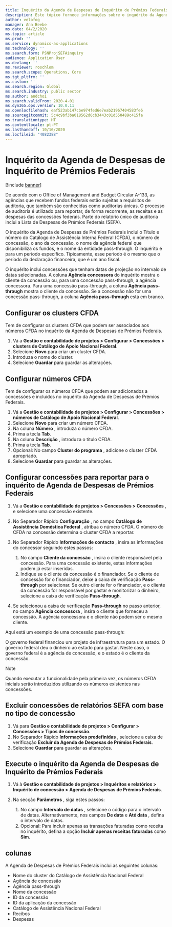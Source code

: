 ```yaml
---
title: Inquérito da Agenda de Despesas de Inquérito de Prémios Federais
description: Este tópico fornece informações sobre o inquérito da Agenda de Despesas de Prémios Federais.
author: velofog
manager: Ann Beebe
ms.date: 04/2/2020
ms.topic: article
ms.prod: ''
ms.service: dynamics-ax-applications
ms.technology: ''
ms.search.form: PSNProjSEFAinquiry
audience: Application User
ms.devlang: ''
ms.reviewer: roschlom
ms.search.scope: Operations, Core
ms.tgt_pltfrm: ''
ms.custom: ''
ms.search.region: Global
ms.search.industry: public sector
ms.author: andchoi
ms.search.validFrom: 2020-4-01
ms.dyn365.ops.version: 10.0.11
ms.openlocfilehash: eaf523ab147cbe974fed6e7eab21967404583fe6
ms.sourcegitcommit: 5c4c9bf3ba018562d6cb3443c01d550489c415fa
ms.translationtype: HT
ms.contentlocale: pt-PT
ms.lasthandoff: 10/16/2020
ms.locfileid: "4082388"
---
```

# <a name="schedule-of-expenditures-of-federal-awards-inquiry"></a>Inquérito da Agenda de Despesas de Inquérito de Prémios Federais

[!include [banner](../includes/banner.md)]

De acordo com o Office of Management and Budget Circular A-133, as agências que recebem fundos federais estão sujeitas a requisitos de auditoria, que também são conhecidas como auditorias únicas. O processo de auditoria é utilizado para reportar, de forma recorrente, as receitas e as despesas das concessões federais. Parte do relatório único de auditoria inclui a Lista de Despesas de Prémios Federais (SEFA).

O inquérito da Agenda de Despesas de Prémios Federais inclui o Título e número do Catálogo de Assistência Interna Federal (CFDA), o número de concessão, o ano da concessão, o nome da agência federal que disponibiliza os fundos, e o nome da entidade pass-through. O inquérito é para um período específico. Tipicamente, esse período é o mesmo que o período da declaração financeira, que é um ano fiscal.

O inquérito inclui concessões que tenham datas de projeção no intervalo de datas selecionadas. A coluna **Agência concessora** do inquérito mostra o cliente da concessão ou, para uma concessão pass-through, a agência concessora. Para uma concessão pass-through, a coluna **Agência pass-through** mostra o cliente da concessão. Se a concessão não for uma concessão pass-through, a coluna **Agência pass-through** está em branco.

## <a name="set-up-the-cfda-clusters"></a>Configurar os clusters CFDA

Tem de configurar os clusters CFDA que podem ser associados aos números CFDA no inquérito da Agenda de Despesas de Prémios Federais.

1. Vá a **Gestão e contabilidade de projetos \> Configurar \> Concessões \> clusters de Catálogo de Apoio Nacional Federal**.
2. Selecione **Novo** para criar um cluster CFDA.
3. Introduza o nome do cluster.
4. Selecione **Guardar** para guardar as alterações.

## <a name="set-up-cfda-numbers"></a>Configurar números CFDA

Tem de configurar os números CFDA que podem ser adicionados a concessões e incluídos no inquérito da Agenda de Despesas de Prémios Federais.

1. Vá a **Gestão e contabilidade de projetos \> Configurar \> Concessões \> números de Catálogo de Apoio Nacional Federal**.
2. Selecione **Novo** para criar um número CFDA.
3. Na coluna **Número** , introduza o número CFDA.
4. Prima a tecla **Tab**.
5. Na coluna **Descrição** , introduza o título CFDA.
6. Prima a tecla **Tab**.
7. Opcional: No campo **Cluster do programa** , adicione o cluster CFDA apropriado.
8. Selecione **Guardar** para guardar as alterações.

## <a name="set-up-grants-to-report-for-the-schedule-of-expenditures-of-federal-awards-inquiry"></a>Configurar concessões para reportar para o inquérito de Agenda de Despesas de Prémios Federais

1. Vá a **Gestão e contabilidade de projetos \> Concessões \> Concessões** , e selecione uma concessão existente.
2. No Separador Rápido **Configuração** , no campo **Catálogo de Assistência Doméstica Federal** , atribua o número CFDA. O número do CFDA na concessão determina o cluster CFDA a reportar.
3. No Separador Rápido **Informações de contacto** , insira as informações do concessor seguindo estes passos:

    1. No campo **Cliente da concessão** , insira o cliente responsável pela concessão. Para uma concessão existente, estas informações podem já estar inseridas.
    2. Indique se o cliente da concessão é o financiador. Se o cliente de concessão for o financiador, deixe a caixa de verificação **Pass-through** por selecionar. Se outro cliente for o financiador, e o cliente da concessão for responsável por gastar e monitorizar o dinheiro, selecione a caixa de verificação **Pass-through**.

4. Se selecionou a caixa de verificação **Pass-through** no passo anterior, no campo **Agência concessora** , insira o cliente que forneceu a concessão. A agência concessora e o cliente não podem ser o mesmo cliente.

Aqui está um exemplo de uma concessão pass-through:

O governo federal financiou um projeto de infraestrutura para um estado. O governo federal deu o dinheiro ao estado para gastar. Neste caso, o governo federal é a agência de concessão, e o estado é o cliente da concessão.

> [!NOTE] 
> Quando executar a funcionalidade pela primeira vez, os números CFDA iniciais serão introduzidos utilizando os números existentes nas concessões.

## <a name="exclude-grants-from-sefa-reporting-based-on-the-grant-type"></a>Excluir concessões de relatórios SEFA com base no tipo de concessão

1. Vá para **Gestão e contabilidade de projetos \> Configurar \> Concessões \> Tipos de concessão**.
2. No Separador Rápido **Informações predefinidas** , selecione a caixa de verificação **Excluir da Agenda de Despesas de Prémios Federais**.
3. Selecione **Guardar** para guardar as alterações.

## <a name="run-the-schedule-of-expenditures-of-federal-awards-inquiry"></a>Execute o inquérito da Agenda de Despesas de Inquérito de Prémios Federais

1. Vá à **Gestão e contabilidade de projetos \> Inquéritos e relatórios \> Inquérito de concessão \> Agenda de Despesas de Prémios Federais**.
2. Na secção **Parâmetros** , siga estes passos:

    1. No campo **Intervalo de datas** , selecione o código para o intervalo de datas. Alternativamente, nos campos **De data** e **Até data** , defina o intervalo de datas.
    2. Opcional: Para incluir apenas as transações faturadas como receita no inquérito, defina a opção **Incluir apenas receitas faturadas** como **Sim**.

## <a name="columns"></a>colunas

A Agenda de Despesas de Prémios Federais inclui as seguintes colunas:

- Nome do cluster do Catálogo de Assistência Nacional Federal
- Agência de concessão
- Agência pass-through
- Nome da concessão
- ID da concessão
- ID da aplicação da concessão
- Catálogo de Assistência Nacional Federal
- Recibos
- Despesas
